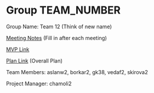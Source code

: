 # Group TEAM_NUMBER
Group Name: Team 12 (Think of new name)

[Meeting Notes](https://docs.google.com/document/d/1CtSCz80iXnkfaQ-49nCS-IsXbfbiPTpN/edit?usp=sharing&ouid=104884942533627720435&rtpof=true&sd=true) (Fill in after each meeting)


[MVP Link](https://docs.google.com/document/d/1uVuxXl-RYKi9JNk7MPhZCBve0ddb0syG/edit?usp=sharing&ouid=104884942533627720435&rtpof=true&sd=true)

[Plan Link](https://docs.google.com/document/d/1Zumm9rtWiljd0MLG_90K82eHrfzoFxmN/edit?usp=sharing&ouid=104884942533627720435&rtpof=true&sd=true) (Overall Plan)

Team Members: aslanw2, borkar2, gk38, vedaf2, skirova2

Project Manager: chamoli2


